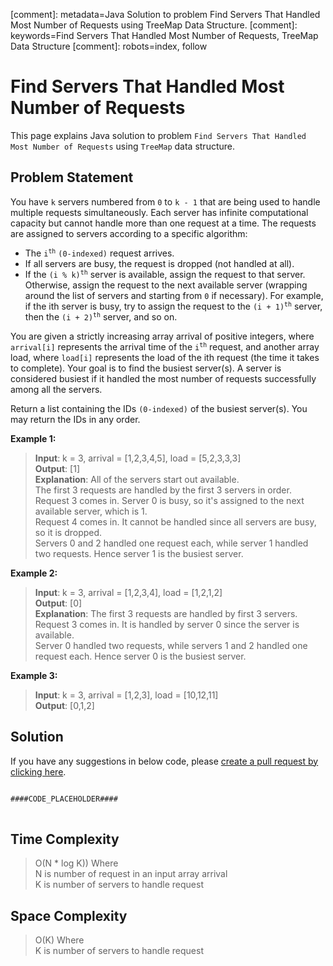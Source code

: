 [comment]: metadata=Java Solution to problem Find Servers That Handled Most Number of Requests using TreeMap Data Structure.
[comment]: keywords=Find Servers That Handled Most Number of Requests, TreeMap Data Structure
[comment]: robots=index, follow


<h1>Find Servers That Handled Most Number of Requests</h1>
<p>
This page explains Java solution to problem <code class="inline">Find Servers That Handled Most Number of Requests</code> using <code class="inline">TreeMap</code> data structure.
</p>


<h2 class="heading">Problem Statement</h2>
<p>
You have <code class="inline">k</code> servers numbered from <code class="inline">0</code> to <code class="inline">k - 1</code> that are being used to handle multiple requests simultaneously. Each server has infinite computational capacity but cannot handle more than one request at a time. The requests are assigned to servers according to a specific algorithm:
</p>
<ul>
<li>The <code class="inline">i<sup>th</sup></code> <code class="inline">(0-indexed)</code> request arrives.</li>
<li>If all servers are busy, the request is dropped (not handled at all).</li>
<li>If the <code class="inline">(i % k)<sup>th</sup></code> server is available, assign the request to that server.</li>
Otherwise, assign the request to the next available server (wrapping around the list of servers and starting from <code class="inline">0</code> if necessary). For example, if the ith server is busy, try to assign the request to the <code class="inline">(i + 1)<sup>th</sup></code> server, then the <code class="inline">(i + 2)<sup>th</sup></code> server, and so on.</li>
</ul>
<p>
You are given a strictly increasing array arrival of positive integers, where <code class="inline">arrival[i]</code> represents the arrival time of the <code class="inline">i<sup>th</sup></code> request, and another array load, where <code class="inline">load[i]</code> represents the load of the ith request (the time it takes to complete). Your goal is to find the busiest server(s). A server is considered busiest if it handled the most number of requests successfully among all the servers.
</p>
<p>
Return a list containing the IDs <code class="inline">(0-indexed)</code> of the busiest server(s). You may return the IDs in any order.
</p>


<b>Example 1:</b>
<blockquote>
<p>
<b>Input</b>: k = 3, arrival = [1,2,3,4,5], load = [5,2,3,3,3]<br/>
<b>Output</b>: [1] <br/>
<b>Explanation</b>: All of the servers start out available. <br />
The first 3 requests are handled by the first 3 servers in order. <br />
Request 3 comes in. Server 0 is busy, so it's assigned to the next available server, which is 1.<br />
Request 4 comes in. It cannot be handled since all servers are busy, so it is dropped. <br />
Servers 0 and 2 handled one request each, while server 1 handled two requests. Hence server 1 is the busiest server.<br />
</p>
</blockquote>

<b>Example 2:</b>
<blockquote>
<p>
<b>Input</b>: k = 3, arrival = [1,2,3,4], load = [1,2,1,2]<br/>
<b>Output</b>: [0]<br/>
<b>Explanation</b>: The first 3 requests are handled by first 3 servers. <br />
Request 3 comes in. It is handled by server 0 since the server is available. <br />
Server 0 handled two requests, while servers 1 and 2 handled one request each. Hence server 0 is the busiest server. <br />
</p>
</blockquote>

<b>Example 3:</b>
<blockquote>
<p>
<b>Input</b>: k = 3, arrival = [1,2,3], load = [10,12,11]<br/>
<b>Output</b>: [0,1,2]<br/>
</p>
</blockquote>


<h2 class="heading">Solution</h2>
If you have any suggestions in below code, please <a href="####LINK_PLACEHOLDER####" target="_blank" rel="noopener noreferrer" class="absolute">create a pull request by clicking here</a>.
<pre>
<code class="language-java">
####CODE_PLACEHOLDER####
</code>
</pre>


<h2 class="heading">Time Complexity</h2>
<blockquote>
<p>
O(N * log K)) Where <br />
N is number of request in an input array arrival<br />
K is number of servers to handle request
</p>
</blockquote>


<h2 class="heading">Space Complexity</h2>
<blockquote>
<p>
O(K) Where <br >
K is number of servers to handle request
</p>
</blockquote>